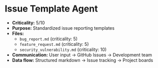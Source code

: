 # Issue Template Agent
- **Criticality:** 5/10
- **Purpose:** Standardized issue reporting templates
- **Files:**
  - `bug_report.md` (criticality: 5)
  - `feature_request.md` (criticality: 5)
  - `security_vulnerability.md` (criticality: 10)
- **Communication:** User input → GitHub Issues → Development team
- **Data flow:** Structured markdown → Issue tracking → Project boards
